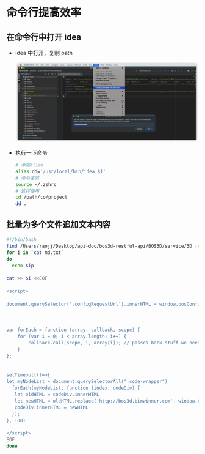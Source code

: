 # 命令行提高效率



## 在命令行中打开 idea

- idea 中打开，复制 path

  ![image-20200817222901300](https://raw.githubusercontent.com/wojiaofengzhongzhuifeng/iamge-host-2/master/image-20200817222901300.png)

- 执行一下命令

  ```sh
  # 添加alias
  alias dd='/usr/local/bin/idea $1'
  # 命令生效
  source ~/.zshrc
  # 这样使用
  cd /path/to/project
  dd .
  ```




## 批量为多个文件追加文本内容

```sh
#!/bin/bash
find /Users/raojj/Desktop/api-doc/bos3d-restful-api/BOS3D/service/3D -name *.md > md.txt
for i in `cat md.txt`
do
  echo $ip
  
cat >> $i <<EOF

<script>

document.querySelector('.configRequestUrl').innerHTML = window.bosConfigRequestUrl



var forEach = function (array, callback, scope) {
    for (var i = 0; i < array.length; i++) {
        callback.call(scope, i, array[i]); // passes back stuff we need
    }
};


setTimeout(()=>{
let myNodeList = document.querySelectorAll(".code-wrapper")
  forEach(myNodeList, function (index, codeDiv) {
   let oldHTML = codeDiv.innerHTML
   let newHTML = oldHTML.replace('http://bos3d.bimwinner.com', window.bosConfigRequestUrl)
   codeDiv.innerHTML = newHTML
  });
}, 100)

</script>
EOF
done


```



